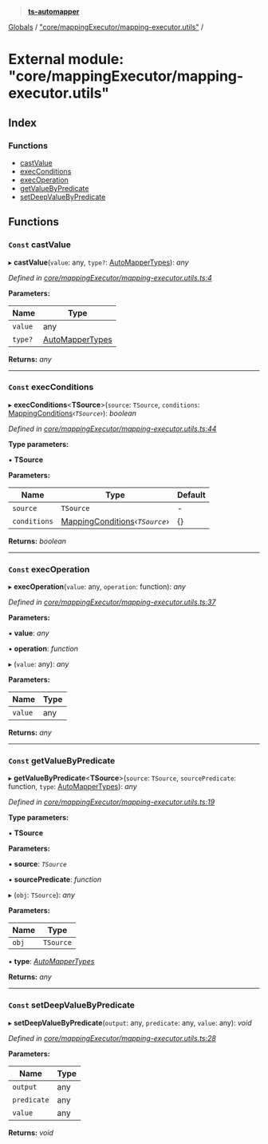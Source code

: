 > **[ts-automapper](../README.md)**

[Globals](../globals.md) / ["core/mappingExecutor/mapping-executor.utils"](_core_mappingexecutor_mapping_executor_utils_.md) /

# External module: "core/mappingExecutor/mapping-executor.utils"

## Index

### Functions

* [castValue](_core_mappingexecutor_mapping_executor_utils_.md#const-castvalue)
* [execConditions](_core_mappingexecutor_mapping_executor_utils_.md#const-execconditions)
* [execOperation](_core_mappingexecutor_mapping_executor_utils_.md#const-execoperation)
* [getValueByPredicate](_core_mappingexecutor_mapping_executor_utils_.md#const-getvaluebypredicate)
* [setDeepValueByPredicate](_core_mappingexecutor_mapping_executor_utils_.md#const-setdeepvaluebypredicate)

## Functions

### `Const` castValue

▸ **castValue**(`value`: any, `type?`: [AutoMapperTypes](_core_interfaces_index_.md#automappertypes)): *any*

*Defined in [core/mappingExecutor/mapping-executor.utils.ts:4](https://github.com/MADEiN83/ts-automapper/blob/a1de38d/src/core/mappingExecutor/mapping-executor.utils.ts#L4)*

**Parameters:**

Name | Type |
------ | ------ |
`value` | any |
`type?` | [AutoMapperTypes](_core_interfaces_index_.md#automappertypes) |

**Returns:** *any*

___

### `Const` execConditions

▸ **execConditions**<**TSource**>(`source`: `TSource`, `conditions`: [MappingConditions](../interfaces/_core_interfaces_index_.mappingconditions.md)‹*`TSource`*›): *boolean*

*Defined in [core/mappingExecutor/mapping-executor.utils.ts:44](https://github.com/MADEiN83/ts-automapper/blob/a1de38d/src/core/mappingExecutor/mapping-executor.utils.ts#L44)*

**Type parameters:**

▪ **TSource**

**Parameters:**

Name | Type | Default |
------ | ------ | ------ |
`source` | `TSource` | - |
`conditions` | [MappingConditions](../interfaces/_core_interfaces_index_.mappingconditions.md)‹*`TSource`*› |  {} |

**Returns:** *boolean*

___

### `Const` execOperation

▸ **execOperation**(`value`: any, `operation`: function): *any*

*Defined in [core/mappingExecutor/mapping-executor.utils.ts:37](https://github.com/MADEiN83/ts-automapper/blob/a1de38d/src/core/mappingExecutor/mapping-executor.utils.ts#L37)*

**Parameters:**

▪ **value**: *any*

▪ **operation**: *function*

▸ (`value`: any): *any*

**Parameters:**

Name | Type |
------ | ------ |
`value` | any |

**Returns:** *any*

___

### `Const` getValueByPredicate

▸ **getValueByPredicate**<**TSource**>(`source`: `TSource`, `sourcePredicate`: function, `type`: [AutoMapperTypes](_core_interfaces_index_.md#automappertypes)): *any*

*Defined in [core/mappingExecutor/mapping-executor.utils.ts:19](https://github.com/MADEiN83/ts-automapper/blob/a1de38d/src/core/mappingExecutor/mapping-executor.utils.ts#L19)*

**Type parameters:**

▪ **TSource**

**Parameters:**

▪ **source**: *`TSource`*

▪ **sourcePredicate**: *function*

▸ (`obj`: `TSource`): *any*

**Parameters:**

Name | Type |
------ | ------ |
`obj` | `TSource` |

▪ **type**: *[AutoMapperTypes](_core_interfaces_index_.md#automappertypes)*

**Returns:** *any*

___

### `Const` setDeepValueByPredicate

▸ **setDeepValueByPredicate**(`output`: any, `predicate`: any, `value`: any): *void*

*Defined in [core/mappingExecutor/mapping-executor.utils.ts:28](https://github.com/MADEiN83/ts-automapper/blob/a1de38d/src/core/mappingExecutor/mapping-executor.utils.ts#L28)*

**Parameters:**

Name | Type |
------ | ------ |
`output` | any |
`predicate` | any |
`value` | any |

**Returns:** *void*